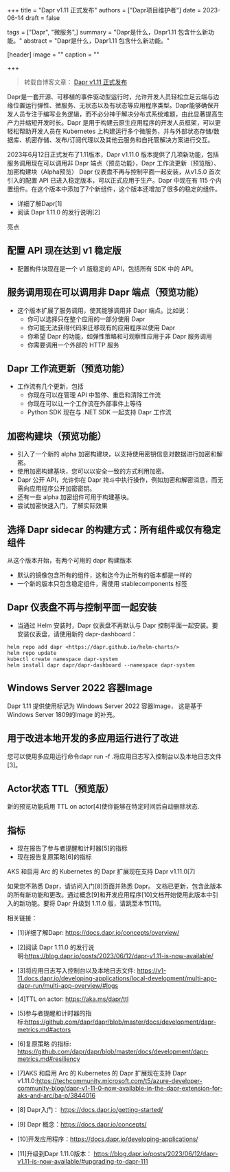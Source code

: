 
+++
title = "Dapr v1.11 正式发布"
authors = ["Dapr项目维护者"]
date =  2023-06-14
draft = false

tags = ["Dapr", "微服务",]
summary = "Dapr是什么，Dapr1.11 包含什么新功能。"
abstract = "Dapr是什么，Dapr1.11 包含什么新功能。"

[header]
image = ""
caption = ""

+++
> 转载自博客文章： [Dapr v1.11 正式发布](https://www.cnblogs.com/shanyou/p/17480763.html)

Dapr是一套开源、可移植的事件驱动型运行时，允许开发人员轻松立足云端与边缘位置运行弹性、微服务、无状态以及有状态等应用程序类型。Dapr能够确保开发人员专注于编写业务逻辑，而不必分神于解决分布式系统难题，由此显著提高生产力并缩短开发时长。Dapr 是用于构建云原生应用程序的开发人员框架，可以更轻松帮助开发人员在 Kubernetes 上构建运行多个微服务，并与外部状态存储/数据库、机密存储、发布/订阅代理以及其他云服务和自托管解决方案进行交互。

2023年6月12日正式发布了1.11版本，Dapr v1.11.0 版本提供了几项新功能，包括 服务调用现在可以调用非 Dapr 端点（预览功能），Dapr 工作流更新（预览版）、加密构建块（Alpha预览） Dapr 仪表盘不再与控制平面一起安装，从v1.5.0 首次引入的配置 API 已进入稳定版本，可以正式应用于生产。Dapr 中现在有 115 个内置组件。在这个版本中添加了7个新组件，这个版本还增加了很多的稳定的组件。

- 详细了解Dapr[1]
- 阅读 Dapr 1.11.0 的发行说明[2]

 亮点

## 配置 API 现在达到 v1 稳定版
- 配置构件块现在是一个 v1 版稳定的 API，包括所有 SDK 中的 API。
## 服务调用现在可以调用非 Dapr 端点（预览功能）
- 这个版本扩展了服务调用，使其能够调用非 Dapr 端点。比如说：
  + 你可以选择只在整个应用的一部分使用 Dapr
  + 你可能无法获得代码来迁移现有的应用程序以使用 Dapr
  + 你希望 Dapr 的功能，如弹性策略和可观察性应用于非 Dapr 服务调用
  + 你需要调用一个外部的 HTTP 服务
## Dapr 工作流更新（预览功能）
- 工作流有几个更新，包括
  + 你现在可以在管理 API 中暂停、重启和清除工作流
  + 你现在可以让一个工作流在外部事件上等待
  + Python SDK 现在与 .NET SDK 一起支持 Dapr 工作流

## 加密构建块（预览功能）
- 引入了一个新的 alpha 加密构建块，以支持使用密钥信息对数据进行加密和解密。
- 使用加密构建基块，您可以以安全一致的方式利用加密。
- Dapr 公开 API，允许你在 Dapr 挎斗中执行操作，例如加密和解密消息，而无需向应用程序公开加密密钥。
- 还有一些 alpha 加密组件可用于构建基块。
- 尝试加密快速入门，了解实际效果

## 选择 Dapr sidecar 的构建方式：所有组件或仅有稳定组件
从这个版本开始，有两个可用的 dapr 构建版本

- 默认的镜像包含所有的组件，这和迄今为止所有的版本都是一样的
- 一个新的版本只包含稳定组件，需使用 stablecomponents 标签

## Dapr 仪表盘不再与控制平面一起安装
- 当通过 Helm 安装时，Dapr 仪表盘不再默认与 Dapr 控制平面一起安装。要安装仪表盘，请使用新的 dapr-dashboard：
```
helm repo add dapr <https://dapr.github.io/helm-charts/>
helm repo update
kubectl create namespace dapr-system
helm install dapr dapr/dapr-dashboard --namespace dapr-system
```
## Windows Server 2022 容器Image
Dapr 1.11 提供使用标记为 Windows Server 2022 容器Image， 这是基于Windows Server 1809的Image 的补充。

## 用于改进本地开发的多应用运行进行了改进
您可以使用多应用运行命令dapr run -f .将应用日志写入控制台以及本地日志文件[3]。

## Actor状态 TTL（预览版）
新的预览功能启用 TTL on actor[4]使你能够在特定时间后自动删除状态.

## 指标
- 现在报告了参与者提醒和计时器[5]的指标
- 现在报告复原策略[6]的指标


AKS 和启用 Arc 的 Kubernetes 的 Dapr 扩展现在支持 Dapr v1.11.0[7]

如果您不熟悉 Dapr，请访问入门[8]页面并熟悉 Dapr。 文档已更新，包含此版本的所有新功能和更改。通过概念[9]和开发应用程序[10]文档开始使用此版本中引入的新功能。要将 Dapr 升级到 1.11.0 版，请跳至本节[11]。



相关链接：

- [1]详细了解Dapr: https://docs.dapr.io/concepts/overview/

- [2]阅读 Dapr 1.11.0 的发行说明:https://blog.dapr.io/posts/2023/06/12/dapr-v1.11-is-now-available/

- [3]将应用日志写入控制台以及本地日志文件: https://v1-11.docs.dapr.io/developing-applications/local-development/multi-app-dapr-run/multi-app-overview/#logs

- [4]TTL on actor: https://aka.ms/dapr/ttl

- [5]参与者提醒和计时器的指标:https://github.com/dapr/dapr/blob/master/docs/development/dapr-metrics.md#actors

- [6]复原策略 的指标: https://github.com/dapr/dapr/blob/master/docs/development/dapr-metrics.md#resiliency

- [7]AKS 和启用 Arc 的 Kubernetes 的 Dapr 扩展现在支持 Dapr v1.11.0:https://techcommunity.microsoft.com/t5/azure-developer-community-blog/dapr-v1-11-0-now-available-in-the-dapr-extension-for-aks-and-arc/ba-p/3844016

- [8] Dapr入门： https://docs.dapr.io/getting-started/

- [9] Dapr 概念：https://docs.dapr.io/concepts/

- [10]开发应用程序：https://docs.dapr.io/developing-applications/

- [11]升级到Dapr 1.11.0版本： https://blog.dapr.io/posts/2023/06/12/dapr-v1.11-is-now-available/#upgrading-to-dapr-111
